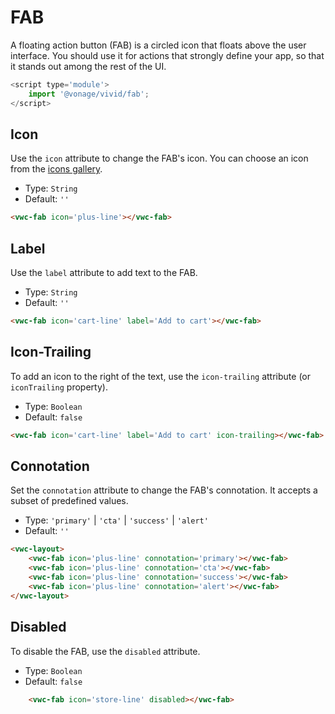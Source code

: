 # FAB

A floating action button (FAB) is a circled icon that floats above the user interface. You should use it for actions that strongly define your app, so that it stands out among the rest of the UI.

```js
<script type='module'>
    import '@vonage/vivid/fab';
</script>
```

## Icon

Use the `icon` attribute to change the FAB's icon.
You can choose an icon from the [icons gallery](https://icons.vivid.vonage.com).

- Type: `String`
- Default: `''`

```html preview
<vwc-fab icon='plus-line'></vwc-fab>
```

## Label

Use the `label` attribute to add text to the FAB.

- Type: `String`
- Default: `''`

```html preview
<vwc-fab icon='cart-line' label='Add to cart'></vwc-fab>
```

## Icon-Trailing

To add an icon to the right of the text, use the `icon-trailing` attribute (or `iconTrailing` property).

- Type: `Boolean`
- Default: `false`

```html preview
<vwc-fab icon='cart-line' label='Add to cart' icon-trailing></vwc-fab>
```

## Connotation

Set the `connotation` attribute to change the FAB's connotation.
It accepts a subset of predefined values.

- Type: `'primary'` | `'cta'` | `'success'`  |  `'alert'` 
- Default: `''`

```html preview
<vwc-layout>
    <vwc-fab icon='plus-line' connotation='primary'></vwc-fab>
    <vwc-fab icon='plus-line' connotation='cta'></vwc-fab>
    <vwc-fab icon='plus-line' connotation='success'></vwc-fab>
    <vwc-fab icon='plus-line' connotation='alert'></vwc-fab>
</vwc-layout>
```

## Disabled

To disable the FAB, use the `disabled` attribute.

- Type: `Boolean`
- Default: `false`

```html preview
    <vwc-fab icon='store-line' disabled></vwc-fab>
```